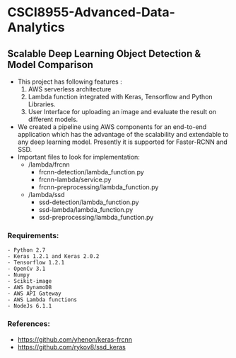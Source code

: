 # CSCI8955-Advanced-Data-Analytics
## Scalable Deep Learning Object Detection & Model Comparison
- This project has following features :
  1) AWS serverless architecture
  2) Lambda function integrated with Keras, Tensorflow and Python Libraries.
  3) User Interface for uploading an image and evaluate the result on different models.
- We created a pipeline using AWS components for an end-to-end application which has the advantage of the scalability and extendable to any deep learning model. Presently it is supported for Faster-RCNN and SSD.
- Important files to look for implementation:
  - /lambda/frcnn
     - frcnn-detection/lambda_function.py
     - frcnn-lambda/service.py
     - frcnn-preprocessing/lambda_function.py
  - /lambda/ssd
     - ssd-detection/lambda_function.py
     - ssd-lambda/lambda_function.py
     - ssd-preprocessing/lambda_function.py

### Requirements:
    - Python 2.7
    - Keras 1.2.1 and Keras 2.0.2
    - Tensorflow 1.2.1
    - OpenCv 3.1
    - Numpy
    - Scikit-image
    - AWS DynamoDB
    - AWS API Gateway
    - AWS Lambda functions
    - NodeJs 6.1.1

### References:
 - https://github.com/yhenon/keras-frcnn
 - https://github.com/rykov8/ssd_keras
